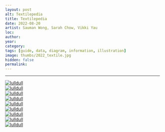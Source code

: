 ```yaml
---
layout: post
alt: Textilepedia 
title: Textilepedia 
date: 2022-08-20
artist: Sauman Wong, Sarah Chow, Vikki Yau
loc: 
author: 
year: 
category: 
tags: [guide, data, diagram, information, illustration]
image: thumbs/2022_textile.jpg
hidden: false
permalink:
---
```






---



<div class="post_image">
	<a href="{{ site.baseurl }}/images/posts/2022_textile/001.jpg" target="_blank">
	<img src="{{ site.baseurl }}/images/posts/2022_textile/001.jpg" alt="lulldull"></a>
</div>

<div class="post_image">
	<a href="{{ site.baseurl }}/images/posts/2022_textile/002.jpg" target="_blank">
	<img src="{{ site.baseurl }}/images/posts/2022_textile/002.jpg" alt="lulldull"></a>
</div>

<div class="post_image">
	<a href="{{ site.baseurl }}/images/posts/2022_textile/003.jpg" target="_blank">
	<img src="{{ site.baseurl }}/images/posts/2022_textile/003.jpg" alt="lulldull"></a>
</div>

<div class="post_image">
	<a href="{{ site.baseurl }}/images/posts/2022_textile/004.jpg" target="_blank">
	<img src="{{ site.baseurl }}/images/posts/2022_textile/004.jpg" alt="lulldull"></a>
</div>


<div class="post_image">
	<a href="{{ site.baseurl }}/images/posts/2022_textile/005.jpg" target="_blank">
	<img src="{{ site.baseurl }}/images/posts/2022_textile/005.jpg" alt="lulldull"></a>
</div>

<div class="post_image">
	<a href="{{ site.baseurl }}/images/posts/2022_textile/006.jpg" target="_blank">
	<img src="{{ site.baseurl }}/images/posts/2022_textile/006.jpg" alt="lulldull"></a>
</div>


<div class="post_image">
	<a href="{{ site.baseurl }}/images/posts/2022_textile/007.jpg" target="_blank">
	<img src="{{ site.baseurl }}/images/posts/2022_textile/007.jpg" alt="lulldull"></a>
</div>


<div class="post_image">
	<a href="{{ site.baseurl }}/images/posts/2022_textile/008.jpg" target="_blank">
	<img src="{{ site.baseurl }}/images/posts/2022_textile/008.jpg" alt="lulldull"></a>
</div>


<div class="post_image">
	<a href="{{ site.baseurl }}/images/posts/2022_textile/009.jpg" target="_blank">
	<img src="{{ site.baseurl }}/images/posts/2022_textile/009.jpg" alt="lulldull"></a>
</div>

